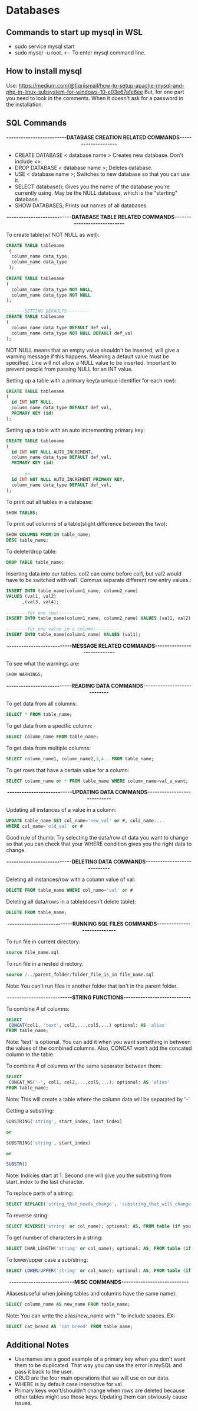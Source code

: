 # Databases

## Commands to start up mysql in WSL
* sudo service mysql start
* sudo mysql -u root. <-- To enter mysql command line.

## How to install mysql
Use: https://medium.com/@fiqriismail/how-to-setup-apache-mysql-and-php-in-linux-subsystem-for-windows-10-e03e67afe6ee
But, for one part you need to look in the comments. When it doesn't ask for a password in the installation.

## SQL Commands
<p align="center">
 <b>-------------------------DATABASE CREATION RELATED COMMANDS--------------------</b><br>
</p>

* CREATE DATABASE < database name > Creates new database. Don't include <>.
* DROP DATABASE < database name >; Deletes database.
* USE < database name >; Switches to new database so that you can use it.
* SELECT database(); Gives you the name of the database you're currently using. May be the NULL database, which is the "starting" database.
* SHOW DATABASES; Prints out names of all databases.

<p align="center">
 <b>---------------------------DATABASE TABLE RELATED COMMANDS----------------------------</b><br>
</p>

To create table(w/ NOT NULL as well): 
```sql
CREATE TABLE tablename
 (
  column_name data_type,
  column_name data_type
 );
 
CREATE TABLE tablename
(
  column_name data_type NOT NULL,
  column_name data_type NOT NULL
);

-------SETTING DEFAULTS--------
CREATE TABLE tablename
(
  column_name data_type DEFAULT def_val,
  column_name data_type NOT NULL DEFAULT def_val
);
```
NOT NULL means that an empty value shouldn't be inserted, will give a warning message if this happens. Meaning a default value must be specified. 
Line will not allow a NULL value to be inserted. Important to prevent people from passing NULL for an INT value.

Setting up a table with a primary key(a unique identifier for each row):
```sql
CREATE TABLE tablename
(
  id INT NOT NULL,
  column_name data_type DEFAULT def_val,
  PRIMARY KEY (id)
);
```

Setting up a table with an auto incrementing primary key:
```sql
CREATE TABLE tablename
(
  id INT NOT NULL AUTO_INCREMENT,
  column_name data_type DEFAULT def_val,
  PRIMARY KEY (id)
 
  -----or-----
  id INT NOT NULL AUTO_INCREMENT PRIMARY KEY,
  column_name data_type DEFAULT def_val,
);
```

To print out all tables in a database:
```sql
SHOW TABLES;
```
To print out columns of a table(slight difference between the two):
```sql
SHOW COLUMNS FROM/IN table_name;
DESC table_name;
```
To delete/drop table:
```sql
DROP TABLE table_name;
```

Inserting data into our tables. col2 can come before col1, but val2 would have to be switched with val1. Commas separate different row entry values.:
```sql
INSERT INTO table_name(column1_name, column2_name)
VALUES (val1, val2)
      ,(val3, val4);
      
--------for one row:---------
INSERT INTO table_name(column1_name, column2_name) VALUES (val1, val2);

--------for one value in a column:---------
INSERT INTO table_name(column1_name) VALUES (val1);
```

<p align="center">
 <b>---------------------------MESSAGE RELATED COMMANDS----------------------------</b><br>
</p>

To see what the warnings are:
```sql
SHOW WARNINGS;
```

<p align="center">
 <b>---------------------------READING DATA COMMANDS----------------------------</b><br>
</p>

To get data from all columns:
```sql
SELECT * FROM table_name;
```

To get data from a specific column:
```sql
SELECT column_name FROM table_name;
```

To get data from multiple columns:
```sql
SELECT column_name1, column_name2,3,4.. FROM table_name;
```

To get rows that have a certain value for a column:
```sql
SELECT column_name or * FROM table_name WHERE column_name=val_u_want;
```

<p align="center">
 <b>---------------------------UPDATING DATA COMMANDS----------------------------</b><br>
</p>

Updating all instances of a value in a column:
```sql
UPDATE table_name SET col_name='new_val' or #, col2_name....
WHERE col_name='old_val' or #
```
Good rule of thumb: Try selecting the data/row of data you want to change so that you can check that your WHERE condition gives you the right data to change.

<p align="center">
 <b>---------------------------DELETING DATA COMMANDS----------------------------</b><br>
</p>

Deleting all instances/row with a column value of val:
```sql
DELETE FROM table_name WHERE col_name='val' or #
```

Deleting all data/rows in a table(doesn't delete table):
```sql
DELETE FROM table_name;
```

<p align="center">
 <b>---------------------------RUNNING SQL FILES COMMANDS----------------------------</b><br>
</p>

To run file in current directory:
```sql
source file_name.sql
```

To run file in a nested directory:
```sql
source /../parent_folder/folder_file_is_in file_name.sql
```
Note: You can't run files in another folder that isn't in the parent folder.

<p align="center">
 <b>---------------------------STRING FUNCTIONS----------------------------</b><br>
</p>

To combine # of columns:
```sql
SELECT
 CONCAT(col1, 'text', col2,...,col5,...) optional: AS 'alias'
FROM table_name;
```
Note: 'text' is optional. You can add it when you want something in between the values of the combined columns.
Also, CONCAT won't add the concated column to the table.

To combine # of columns w/ the same separator between them:
```sql
SELECT
 CONCAT_WS('-', col1, col2,...,col5,...); optional: AS 'alias'
FROM table_name;
```
Note: This will create a table where the column data will be separated by '-'

Getting a substring:
```sql
SUBSTRING('string', start_index, last_index)

or

SUBSTRING('string', start_index)

or 

SUBSTR()
```
Note: Indicies start at 1. Second one will give you the substring from start_index to the last character.

To replace parts of a string:
```sql
SELECT REPLACE('string_that_needs_change', 'substring_that_will_change', 'replacement_substr');
```

To reverse string:
```sql
SELECT REVERSE('string' or col_name); optional: AS, FROM table (if you use col_name)
```

To get number of characters in a string:
```sql
SELECT CHAR_LENGTH('string' or col_name); optional: AS, FROM table (if you use col_name)
```

To lower/upper case a sub/string:
```sql
SELECT LOWER/UPPER('string' or col_name); optional: AS, FROM table (if you use col_name)
```

<p align="center">
 <b>---------------------------MISC COMMANDS----------------------------</b><br>
</p>

Aliases(useful when joining tables and columns have the same name):
```sql
SELECT column_name AS new_name FROM table_name;
```
Note: You can write the alias/new_name with '' to include spaces. EX: 
```sql
SELECT cat_breed AS 'cat breed' FROM table_name;
```

## Additional Notes
* Usernames are a good example of a primary key when you don't want them to be duplicated. That way you can use the error in mySQL and pass it back to the user. 
* CRUD are the four main operations that we will use on our data.
* WHERE is by default case insensitive for val.
* Primary keys won't/shouldn't change when rows are deleted because other tables might use those keys. Updating them can obviously cause issues.
